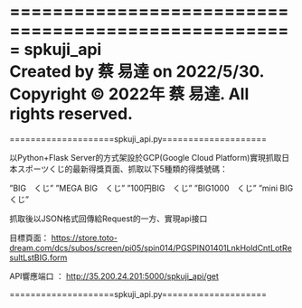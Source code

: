 =====================================================
spkuji_api  
Created by 蔡 易達 on 2022/5/30.
Copyright © 2022年 蔡 易達. All rights reserved.
=====================================================

====================spkuji_api.py====================

以Python+Flask Server的方式架設於GCP(Google Cloud Platform)實現抓取日本スポーツくじ的最新得獎頁面、抓取以下5種類的得獎號碼：

”BIG　くじ” 
”MEGA BIG　くじ” 
”100円BIG　くじ” 
”BIG1000　くじ” 
”mini BIG くじ”

抓取後以JSON格式回傳給Request的一方、實現api接口

目標頁面：
https://store.toto-dream.com/dcs/subos/screen/pi05/spin014/PGSPIN01401LnkHoldCntLotResultLstBIG.form 

API響應端口 ：
http://35.200.24.201:5000/spkuji_api/get

====================spkuji_api.py====================


